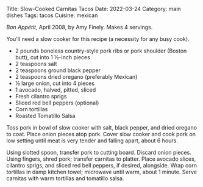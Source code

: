 Title: Slow-Cooked Carnitas Tacos
Date: 2022-03-24
Category: main dishes
Tags: tacos
Cuisine: mexican

_Bon Appétit_, April 2008, by Amy Finely. Makes 4 servings.

You'll need a slow cooker for this recipe (a necessity for any busy cook).

* 2 pounds boneless country-style pork ribs or pork shoulder (Boston butt), cut into 1 ½-inch pieces
* 2 teaspoons salt
* 2 teaspoons ground black pepper
* 2 teaspoons dried oregano (preferably Mexican)
* ½ large onion, cut into 4 pieces
* 1 avocado, halved, pitted, sliced
* Fresh cilantro sprigs
* Sliced red bell peppers (optional)
* Corn tortillas
* Roasted Tomatillo Salsa

Toss pork in bowl of slow cooker with salt, black pepper, and dried oregano to
coat. Place onion pieces atop pork. Cover slow cooker and cook pork on low
setting until meat is very tender and falling apart, about 6 hours.

Using slotted spoon, transfer pork to cutting board. Discard onion pieces.
Using fingers, shred pork; transfer carnitas to platter. Place avocado slices,
cilantro sprigs, and sliced red bell peppers, if desired, alongside. Wrap corn
tortillas in damp kitchen towel; microwave until warm, about 1 minute. Serve
carnitas with warm tortillas and tomatillo salsa.